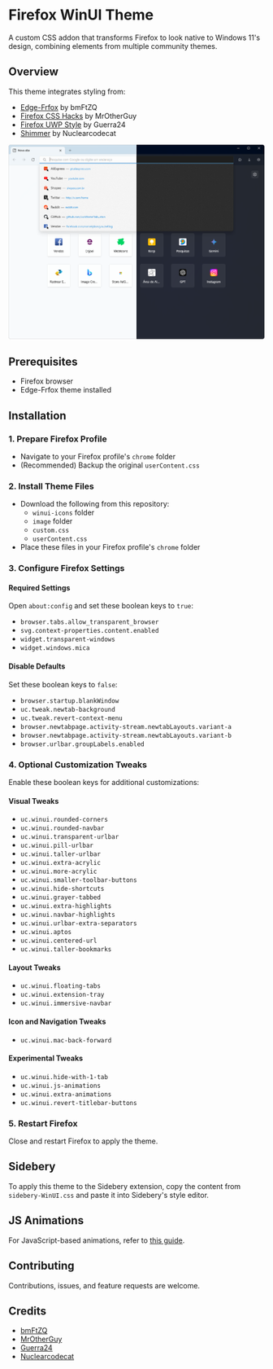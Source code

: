 # Firefox WinUI Theme

A custom CSS addon that transforms Firefox to look native to Windows 11's design, combining elements from multiple community themes.

## Overview

This theme integrates styling from:
- [Edge-Frfox](https://github.com/bmFtZQ/Edge-FrFox) by bmFtZQ
- [Firefox CSS Hacks](https://github.com/MrOtherGuy/firefox-csshacks) by MrOtherGuy
- [Firefox UWP Style](https://github.com/Guerra24/Firefox-UWP-Style) by Guerra24
- [Shimmer](https://github.com/nuclearcodecat/shimmer) by Nuclearcodecat

![WinUI Firefox Theme Screenshot](screenshots/WinUI-Firefox.png)

## Prerequisites

- Firefox browser
- Edge-Frfox theme installed

## Installation

### 1. Prepare Firefox Profile
- Navigate to your Firefox profile's `chrome` folder
- (Recommended) Backup the original `userContent.css`

### 2. Install Theme Files
- Download the following from this repository:
  - `winui-icons` folder
  - `image` folder
  - `custom.css`
  - `userContent.css`
- Place these files in your Firefox profile's `chrome` folder

### 3. Configure Firefox Settings

#### Required Settings
Open `about:config` and set these boolean keys to `true`:
- `browser.tabs.allow_transparent_browser`
- `svg.context-properties.content.enabled`
- `widget.transparent-windows`
- `widget.windows.mica`

#### Disable Defaults
Set these boolean keys to `false`:
- `browser.startup.blankWindow`
- `uc.tweak.newtab-background`
- `uc.tweak.revert-context-menu`
- `browser.newtabpage.activity-stream.newtabLayouts.variant-a`
- `browser.newtabpage.activity-stream.newtabLayouts.variant-b`
- `browser.urlbar.groupLabels.enabled`

### 4. Optional Customization Tweaks

Enable these boolean keys for additional customizations:

#### Visual Tweaks
- `uc.winui.rounded-corners`
- `uc.winui.rounded-navbar`
- `uc.winui.transparent-urlbar`
- `uc.winui.pill-urlbar`
- `uc.winui.taller-urlbar`
- `uc.winui.extra-acrylic`
- `uc.winui.more-acrylic`
- `uc.winui.smaller-toolbar-buttons`
- `uc.winui.hide-shortcuts`
- `uc.winui.grayer-tabbed`
- `uc.winui.extra-highlights`
- `uc.winui.navbar-highlights`
- `uc.winui.urlbar-extra-separators`
- `uc.winui.aptos`
- `uc.winui.centered-url`
- `uc.winui.taller-bookmarks`

#### Layout Tweaks
- `uc.winui.floating-tabs`
- `uc.winui.extension-tray`
- `uc.winui.immersive-navbar`

#### Icon and Navigation Tweaks
- `uc.winui.mac-back-forward`

#### Experimental Tweaks
- `uc.winui.hide-with-1-tab`
- `uc.winui.js-animations`
- `uc.winui.extra-animations`
- `uc.winui.revert-titlebar-buttons`

### 5. Restart Firefox

Close and restart Firefox to apply the theme.

## Sidebery

To apply this theme to the Sidebery extension, copy the content from `sidebery-WinUI.css` and paste it into Sidebery's style editor.

## JS Animations

For JavaScript-based animations, refer to [this guide](https://github.com/MrOtherGuy/fx-autoconfig).

## Contributing

Contributions, issues, and feature requests are welcome.

## Credits

- [bmFtZQ](https://github.com/bmFtZQ)
- [MrOtherGuy](https://github.com/MrOtherGuy)
- [Guerra24](https://github.com/Guerra24)
- [Nuclearcodecat](https://github.com/nuclearcodecat)
